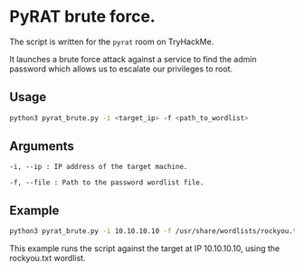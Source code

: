 # PyRAT brute force.

The script is written for the `pyrat` room on TryHackMe. 

It launches a brute force attack against a service to find the admin password which allows us to escalate our privileges to root.

## Usage

```bash
python3 pyrat_brute.py -i <target_ip> -f <path_to_wordlist>
```

## Arguments

    -i, --ip : IP address of the target machine.

    -f, --file : Path to the password wordlist file.

## Example

```bash
python3 pyrat_brute.py -i 10.10.10.10 -f /usr/share/wordlists/rockyou.txt
```

This example runs the script against the target at IP 10.10.10.10, using the rockyou.txt wordlist.
